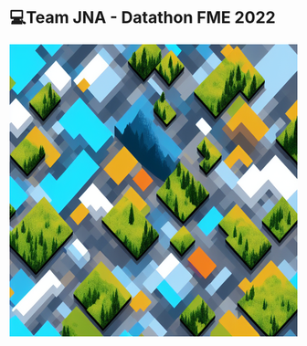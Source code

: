 # 💻Team JNA - Datathon FME 2022

<p align="center">
  <img width="1024" height="512" src="https://raw.githubusercontent.com/JNA-DatathonFME2022/.github/main/profile/assets/landscape.png">
</p>


<!--
🙋‍♀️ A short introduction - what is your organization all about?
👩‍💻 Useful resources - where can the community find your docs? Is there anything else the community should know?
🍿 Fun facts - what does your team eat for breakfast?
-->
